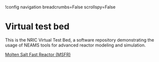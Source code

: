!config navigation breadcrumbs=False scrollspy=False

# Virtual test bed

This is the NRIC Virtual Test Bed, a software repository demonstrating the usage
of NEAMS tools for advanced reactor modeling and simulation.

[Molten Salt Fast Reactor (MSFR)](msfr.md)

